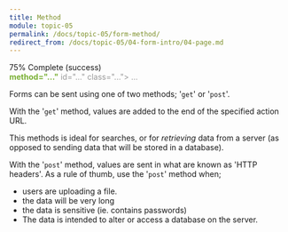 ```yaml
---
title: Method
module: topic-05
permalink: /docs/topic-05/form-method/
redirect_from: /docs/topic-05/04-form-intro/04-page.md
---
```


<div class="divider-heading"></div>


<div class="panel panel-success">
  <div class="progress" style="margin-bottom: 0; border-bottom-left-radius: 0; border-bottom-right-radius: 0;">
    <div class="progress-bar progress-bar-success progress-bar-striped" role="progressbar" aria-valuenow="75" aria-valuemin="0" aria-valuemax="100" style="width: 75%">
      <span class="sr-only">75% Complete (success)</span>
    </div>
  </div>
  <div class="panel-body">
    <p style="font-size: large; margin: 0;"><span style="color: #999"><form action="#"</span> <span style="color: #79AF33; font-weight: bold;">method="..."</span> <span style="color: #999">id="..." class="..."> ... </form></span></p>
  </div>
</div>


Forms can be sent using one of two methods; '`get`' or '`post`'.

With the '`get`' method, values are added to the end of the specified action URL.

This methods is ideal for searches, or for _retrieving_ data from a server (as opposed to sending data that will be stored in a database).

With the '`post`' method, values are sent in what are known as 'HTTP headers'. As a rule of thumb, use the '`post`' method when;

- users are uploading a file.
- the data will be very long
- the data is sensitive (ie. contains passwords)
- The data is intended to alter or access a database on the server.
